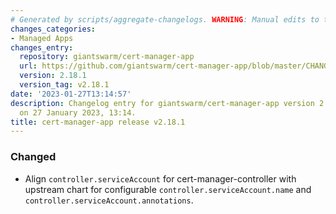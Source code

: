 ```yaml
---
# Generated by scripts/aggregate-changelogs. WARNING: Manual edits to this files will be overwritten.
changes_categories:
- Managed Apps
changes_entry:
  repository: giantswarm/cert-manager-app
  url: https://github.com/giantswarm/cert-manager-app/blob/master/CHANGELOG.md#2181---2023-01-27
  version: 2.18.1
  version_tag: v2.18.1
date: '2023-01-27T13:14:57'
description: Changelog entry for giantswarm/cert-manager-app version 2.18.1, published
  on 27 January 2023, 13:14.
title: cert-manager-app release v2.18.1
---
```


### Changed
- Align `controller.serviceAccount` for cert-manager-controller with upstream chart for configurable `controller.serviceAccount.name` and `controller.serviceAccount.annotations`.
